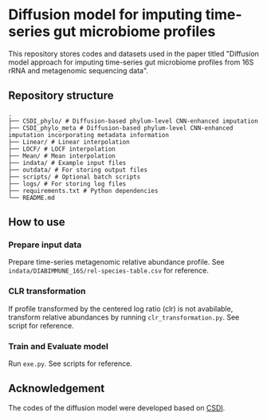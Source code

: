 # Diffusion model for imputing time-series gut microbiome profiles

This repository stores codes and datasets used in the paper titled "Diffusion model approach for imputing time-series gut microbiome profiles from 16S rRNA and metagenomic sequencing data".

## Repository structure
```
.
├── CSDI_phylo/ # Diffusion-based phylum-level CNN-enhanced imputation
├── CSDI_phylo_meta # Diffusion-based phylum-level CNN-enhanced imputation incorporating metadata information
├── Linear/ # Linear interpolation
├── LOCF/ # LOCF interpolation
├── Mean/ # Mean interpolation
├── indata/ # Example input files
├── outdata/ # For storing output files
├── scripts/ # Optional batch scripts
├── logs/ # For storing log files
├── requirements.txt # Python dependencies
└── README.md
```
## How to use

### Prepare input data
Prepare time-series metagenomic relative abundance profile. See `indata/DIABIMMUNE_16S/rel-species-table.csv` for reference.

### CLR transformation
If profile transformed by the centered log ratio (clr) is not avabilable, transform relative abundances by running `clr_transformation.py`. See script for reference.

### Train and Evaluate model
Run `exe.py`. See scripts for reference.

## Acknowledgement

The codes of the diffusion model were developed based on [CSDI](https://github.com/ermongroup/CSDI).

